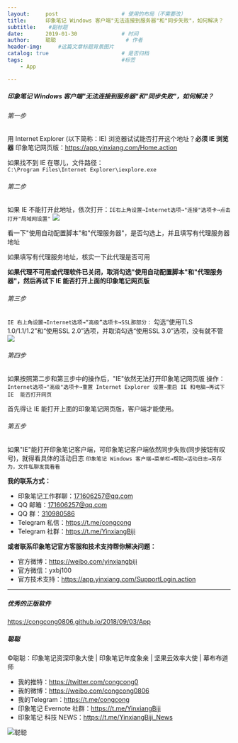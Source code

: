 ```yaml
---
layout:     post                    # 使用的布局（不需要改）
title:      印象笔记 Windows 客户端"无法连接到服务器"和"同步失败"，如何解决？             # 标题 
subtitle:    #副标题
date:       2019-01-30              # 时间
author:     聪聪                      # 作者
header-img:     #这篇文章标题背景图片
catalog: true                       # 是否归档
tags:                               #标签
    - App

---
```

##### 印象笔记 Windows 客户端"无法连接到服务器"和"同步失败"，如何解决？

###### 第一步
用 Internet Explorer (以下简称：IE) 浏览器试试能否打开这个地址？**必须 IE 浏览器**
印象笔记网页版：<https://app.yinxiang.com/Home.action>

如果找不到 IE 在哪儿，文件路径：`
C:\Program Files\Internet Explorer\iexplore.exe`

###### 第二步
如果 IE 不能打开此地址，依次打开：`IE右上角设置→Internet选项→"连接"选项卡→点击打开"局域网设置"`
![](http://ww1.sinaimg.cn/large/9b84e6acgy1fznji1hs0bj20c90c0wyx.jpg)

看一下"使用自动配置脚本"和"代理服务器"，是否勾选上，并且填写有代理服务器地址

如果填写有代理服务地址，核实一下此代理是否可用

**如果代理不可用或代理软件已关闭，取消勾选"使用自动配置脚本"和"代理服务器"，然后再试下 IE 能否打开上面的印象笔记网页版**

###### 第三步
`IE 右上角设置→Internet选项→“高级”选项卡→SSL那部分：`
勾选“使用TLS 1.0/1.1/1.2”和“使用SSL 2.0”选项，并取消勾选“使用SSL 3.0”选项，没有就不管
![](http://ww1.sinaimg.cn/large/9b84e6acgy1fznjpkp4xwj20d70iz7wh.jpg)

###### 第四步
如果按照第二步和第三步中的操作后，"IE"依然无法打开印象笔记网页版
操作：`Internet选项→"高级"选项卡→重置 Internet Explorer 设置→重启 IE 和电脑→再试下 IE  能否打开网页`

首先得让 IE 能打开上面的印象笔记网页版，客户端才能使用。

###### 第五步
如果"IE"能打开印象笔记客户端，可印象笔记客户端依然同步失败(同步按钮有叹号)，就得看具体的活动日志
`印象笔记 Windows 客户端→菜单栏→帮助→活动日志→另存为，文件私聊发我看看`

**我的联系方式：**
* 印象笔记工作群聊：<171606257@qq.com>
* QQ 邮箱：<171606257@qq.com>
* QQ 群：[310980586](https://jq.qq.com/?_wv=1027&k=549SGYY)
* Telegram 私信：<https://t.me/congcong>
* Telegram 社群：<https://t.me/YinxiangBiji>

**或者联系印象笔记官方客服和技术支持帮你解决问题：**
* 官方微博：<https://weibo.com/yinxiangbiji>
* 官方微信：yxbj100
* 官方技术支持：<https://app.yinxiang.com/SupportLogin.action>

- - - -

##### 优秀的正版软件
<https://congcong0806.github.io/2018/09/03/App>

##### 聪聪
&copy;聪聪：印象笔记资深印象大使 | 印象笔记年度象亲 | 坚果云效率大使 | 幕布布道师

* 我的推特：<https://twitter.com/congcong0>
* 我的微博：<https://weibo.com/congcong0806>
* 我的Telegram：<https://t.me/congcong>
* 印象笔记 Evernote 社群：<https://t.me/YinxiangBiji>
* 印象笔记 科技 NEWS：<https://t.me/YinxiangBiji_News>

![聪聪](https://i.v2ex.co/3wc207g5.png)